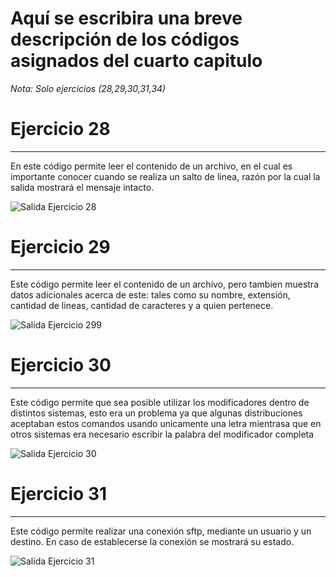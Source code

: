 # Aquí se escribira una breve descripción de los códigos asignados del cuarto capitulo 

*Nota: Solo ejercicios (28,29,30,31,34)*

# Ejercicio 28
---

En este código permite leer el contenido de un archivo, en el cual es importante conocer cuando se realiza un salto de linea, razón por la cual la salida mostrará el mensaje intacto.


 ![Salida Ejercicio 28](/codigosMantenimiento/Capitulo4/ejercicio28.png)

# Ejercicio 29
---

Este código permite leer el contenido de un archivo, pero tambien muestra datos adicionales acerca de este: tales como su nombre, extensión, cantidad de lineas, cantidad de caracteres y a quien pertenece.

 ![Salida Ejercicio 299](/codigosMantenimiento/Capitulo4/ejercicio29.png)

# Ejercicio 30
---

Este código permite que sea posible utilizar los modificadores dentro de distintos sistemas, esto era un problema ya que algunas distribuciones aceptaban estos comandos usando unicamente una letra mientrasa que en otros sistemas era necesario escribir la palabra del modificador completa

 ![Salida Ejercicio 30](/codigosMantenimiento/Capitulo4/ejercicio30.png)

# Ejercicio 31
---

Este código permite realizar una conexión sftp, mediante un usuario y un destino. En caso de establecerse la conexión se mostrará su estado.

 ![Salida Ejercicio 31](/codigosMantenimiento/Capitulo4/ejercicio31.png)

